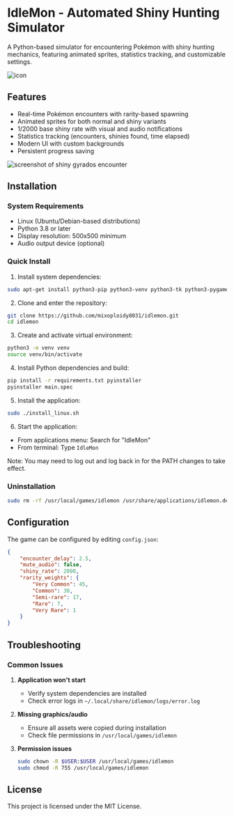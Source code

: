 # IdleMon - Automated Shiny Hunting Simulator

A Python-based simulator for encountering Pokémon with shiny hunting mechanics, featuring animated sprites, statistics tracking, and customizable settings.

![icon](assets/images/icon_png.png)

## Features

- Real-time Pokémon encounters with rarity-based spawning
- Animated sprites for both normal and shiny variants
- 1/2000 base shiny rate with visual and audio notifications
- Statistics tracking (encounters, shinies found, time elapsed)
- Modern UI with custom backgrounds
- Persistent progress saving

![screenshot of shiny gyrados encounter](assets/images/screenshot_gyra.png)

## Installation

### System Requirements
- Linux (Ubuntu/Debian-based distributions)
- Python 3.8 or later
- Display resolution: 500x500 minimum
- Audio output device (optional)

### Quick Install

1. Install system dependencies:
```bash
sudo apt-get install python3-pip python3-venv python3-tk python3-pygame python3-pil python3-colorama
```

2. Clone and enter the repository:
```bash
git clone https://github.com/mixoploidy8031/idlemon.git
cd idlemon
```

3. Create and activate virtual environment:
```bash
python3 -m venv venv
source venv/bin/activate
```

4. Install Python dependencies and build:
```bash
pip install -r requirements.txt pyinstaller
pyinstaller main.spec
```

5. Install the application:
```bash
sudo ./install_linux.sh
```

6. Start the application:
- From applications menu: Search for "IdleMon"
- From terminal: Type `IdleMon`

Note: You may need to log out and log back in for the PATH changes to take effect.

### Uninstallation
```bash
sudo rm -rf /usr/local/games/idlemon /usr/share/applications/idlemon.desktop /usr/local/games/IdleMon
```

## Configuration

The game can be configured by editing `config.json`:

```json
{
    "encounter_delay": 2.5,
    "mute_audio": false,
    "shiny_rate": 2000,
    "rarity_weights": {
        "Very Common": 45,
        "Common": 30,
        "Semi-rare": 17,
        "Rare": 7,
        "Very Rare": 1
    }
}
```

## Troubleshooting

### Common Issues

1. **Application won't start**
   - Verify system dependencies are installed
   - Check error logs in `~/.local/share/idlemon/logs/error.log`

2. **Missing graphics/audio**
   - Ensure all assets were copied during installation
   - Check file permissions in `/usr/local/games/idlemon`

3. **Permission issues**
   ```bash
   sudo chown -R $USER:$USER /usr/local/games/idlemon
   sudo chmod -R 755 /usr/local/games/idlemon
   ```

## License
This project is licensed under the MIT License.
